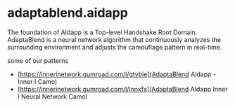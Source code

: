 # adaptablend.aidapp
The foundation of AIdapp is a Top-level Handshake Root Domain. AdaptaBlend is a neural network algorithm that continuously analyzes the surrounding environment and adjusts the camouflage pattern in real-time.

some of our patterns 
- [https://innerinetwork.gumroad.com/l/gtvbie](AdaptaBlend AIdapp - Inner I Camo)
- [https://innerinetwork.gumroad.com/l/lnnxfx](AdaptaBlend AIdapp Inner I Neural Network Camo)
